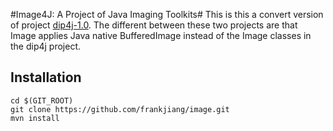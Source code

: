 #Image4J: A Project of Java Imaging Toolkits#
This is this a convert version of project [dip4j-1.0](https://github.com/frankjiang/dip4j).
The different between these two projects are that Image applies Java native BufferedImage instead of the Image classes in the dip4j project.

## Installation

```shell
cd $(GIT_ROOT)
git clone https://github.com/frankjiang/image.git
mvn install
```
